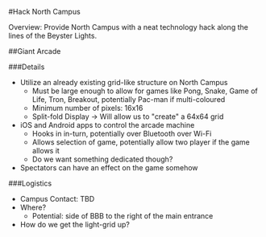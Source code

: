 #Hack North Campus

Overview: Provide North Campus with a neat technology hack along the lines of the Beyster Lights.

##Giant Arcade

###Details
* Utilize an already existing grid-like structure on North Campus
  * Must be large enough to allow for games like Pong, Snake, Game of Life, Tron, Breakout, potentially Pac-man if multi-coloured
  * Minimum number of pixels: 16x16
  * Split-fold Display -> Will allow us to "create" a 64x64 grid
* iOS and Android apps to control the arcade machine
  * Hooks in in-turn, potentially over Bluetooth over Wi-Fi
  * Allows selection of game, potentially allow two player if the game allows it
  * Do we want something dedicated though?
* Spectators can have an effect on the game somehow

###Logistics
* Campus Contact: TBD
* Where?
  * Potential: side of BBB to the right of the main entrance
* How do we get the light-grid up?
